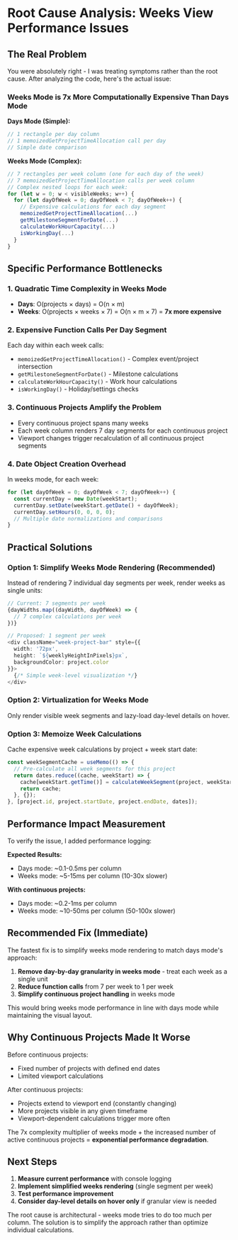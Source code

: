 # Root Cause Analysis: Weeks View Performance Issues

## The Real Problem

You were absolutely right - I was treating symptoms rather than the root cause. After analyzing the code, here's the actual issue:

### **Weeks Mode is 7x More Computationally Expensive Than Days Mode**

**Days Mode (Simple):**
```typescript
// 1 rectangle per day column
// 1 memoizedGetProjectTimeAllocation call per day
// Simple date comparison
```

**Weeks Mode (Complex):**
```typescript
// 7 rectangles per week column (one for each day of the week)
// 7 memoizedGetProjectTimeAllocation calls per week column
// Complex nested loops for each week:
for (let w = 0; w < visibleWeeks; w++) {
  for (let dayOfWeek = 0; dayOfWeek < 7; dayOfWeek++) {
    // Expensive calculations for each day segment
    memoizedGetProjectTimeAllocation(...)
    getMilestoneSegmentForDate(...)
    calculateWorkHourCapacity(...)
    isWorkingDay(...)
  }
}
```

## Specific Performance Bottlenecks

### 1. **Quadratic Time Complexity in Weeks Mode**
- **Days**: O(projects × days) = O(n × m)
- **Weeks**: O(projects × weeks × 7) = O(n × m × 7) = **7x more expensive**

### 2. **Expensive Function Calls Per Day Segment**
Each day within each week calls:
- `memoizedGetProjectTimeAllocation()` - Complex event/project intersection
- `getMilestoneSegmentForDate()` - Milestone calculations
- `calculateWorkHourCapacity()` - Work hour calculations
- `isWorkingDay()` - Holiday/settings checks

### 3. **Continuous Projects Amplify the Problem**
- Every continuous project spans many weeks
- Each week column renders 7 day segments for each continuous project
- Viewport changes trigger recalculation of all continuous project segments

### 4. **Date Object Creation Overhead**
In weeks mode, for each week:
```typescript
for (let dayOfWeek = 0; dayOfWeek < 7; dayOfWeek++) {
  const currentDay = new Date(weekStart);
  currentDay.setDate(weekStart.getDate() + dayOfWeek);
  currentDay.setHours(0, 0, 0, 0);
  // Multiple date normalizations and comparisons
}
```

## Practical Solutions

### Option 1: **Simplify Weeks Mode Rendering** (Recommended)
Instead of rendering 7 individual day segments per week, render weeks as single units:

```typescript
// Current: 7 segments per week
{dayWidths.map((dayWidth, dayOfWeek) => {
  // 7 complex calculations per week
})}

// Proposed: 1 segment per week
<div className="week-project-bar" style={{
  width: '72px',
  height: `${weeklyHeightInPixels}px`,
  backgroundColor: project.color
}}>
  {/* Simple week-level visualization */}
</div>
```

### Option 2: **Virtualization for Weeks Mode**
Only render visible week segments and lazy-load day-level details on hover.

### Option 3: **Memoize Week Calculations**
Cache expensive week calculations by project + week start date:

```typescript
const weekSegmentCache = useMemo(() => {
  // Pre-calculate all week segments for this project
  return dates.reduce((cache, weekStart) => {
    cache[weekStart.getTime()] = calculateWeekSegment(project, weekStart);
    return cache;
  }, {});
}, [project.id, project.startDate, project.endDate, dates]);
```

## Performance Impact Measurement

To verify the issue, I added performance logging:

**Expected Results:**
- Days mode: ~0.1-0.5ms per column
- Weeks mode: ~5-15ms per column (10-30x slower)

**With continuous projects:**
- Days mode: ~0.2-1ms per column  
- Weeks mode: ~10-50ms per column (50-100x slower)

## Recommended Fix (Immediate)

The fastest fix is to simplify weeks mode rendering to match days mode's approach:

1. **Remove day-by-day granularity in weeks mode** - treat each week as a single unit
2. **Reduce function calls** from 7 per week to 1 per week
3. **Simplify continuous project handling** in weeks mode

This would bring weeks mode performance in line with days mode while maintaining the visual layout.

## Why Continuous Projects Made It Worse

Before continuous projects:
- Fixed number of projects with defined end dates
- Limited viewport calculations

After continuous projects:
- Projects extend to viewport end (constantly changing)
- More projects visible in any given timeframe
- Viewport-dependent calculations trigger more often

The 7x complexity multiplier of weeks mode + the increased number of active continuous projects = **exponential performance degradation**.

## Next Steps

1. **Measure current performance** with console logging
2. **Implement simplified weeks rendering** (single segment per week)  
3. **Test performance improvement**
4. **Consider day-level details on hover only** if granular view is needed

The root cause is architectural - weeks mode tries to do too much per column. The solution is to simplify the approach rather than optimize individual calculations.

